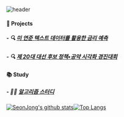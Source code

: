 ![header](https://capsule-render.vercel.app/api?type=waving&color=#6667AB&height=250&section=header&text=SeonJong%20Yoo&fontSize=90&fontColor=d6ace6&animation=fadeIn&fontAlignY=38&desc=%20&descAlignY=62&descAlign=62)

#### 📂 Projects
##### - 🔍 [미 연준 텍스트 데이터를 활용한 금리 예측](https://github.com/Trailblazer-Yoo/project_interest_rate)
##### - 🔍 [제 20대 대선 후보 정책•공약 시각화 경진대회](https://github.com/Trailblazer-Yoo/stl_promise_Visualization)

#### 📚 Study
##### - 🧑‍💻 [알고리즘 스터디](https://github.com/Trailblazer-Yoo/Algorithm_Study)
[![SeonJong's github stats](https://github-readme-stats.vercel.app/api?username=Trailblazer-Yoo)](https://github.com/Trailblazer-Yoo&show_icons=true&theme=tokyonight)[![Top Langs](https://github-readme-stats.vercel.app/api/top-langs/?username=Trailblazer-Yoo&layout=compact)](https://github.com/Trailblazer-Yoo/github-readme-stats)


<!--
**Trailblazer-Yoo/Trailblazer-Yoo** is a ✨ _special_ ✨ repository because its `README.md` (this file) appears on your GitHub profile.

Here are some ideas to get you started:

- 🔭 I’m currently working on ...
- 🌱 I’m currently learning ...
- 👯 I’m looking to collaborate on ...
- 🤔 I’m looking for help with ...
- 💬 Ask me about ...
- 📫 How to reach me: ...
- 😄 Pronouns: ...
- ⚡ Fun fact: ...
-->
